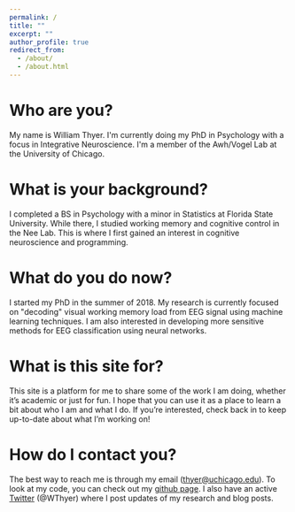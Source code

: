 ```yaml
---
permalink: /
title: ""
excerpt: ""
author_profile: true
redirect_from: 
  - /about/
  - /about.html
---
```


Who are you?
======
My name is William Thyer. I'm currently doing my PhD in Psychology with a focus in Integrative Neuroscience. I'm a member of the Awh/Vogel Lab at the University of Chicago. 

What is your background?
======
I completed a BS in Psychology with a minor in Statistics at Florida State University. While there, I studied working memory and cognitive control in the Nee Lab. This is where I first gained an interest in cognitive neuroscience and programming.

What do you do now?
======
I started my PhD in the summer of 2018. My research is currently focused on "decoding" visual working memory load from EEG signal using machine learning techniques. I am also interested in developing more sensitive methods for EEG classification using neural networks. 

What is this site for?
======
This site is a platform for me to share some of the work I am doing, whether it’s academic or just for fun. I hope that you can use it as a place to learn a bit about who I am and what I do. If you’re interested, check back in to keep up-to-date about what I’m working on!

How do I contact you?
======
The best way to reach me is through my email (thyer@uchicago.edu). To look at my code, you can check out my [github page](https://github.com/WilliamThyer). I also have an active [Twitter](https://twitter.com/WThyer) (@WThyer) where I post updates of my research and blog posts.
